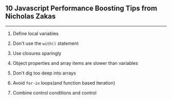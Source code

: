 ## 10 Javascript Performance Boosting Tips from Nicholas Zakas
---
1. Define local variables

2. Don't use the `with()` statement

3. Use closures sparingly
4. Object properties and array items are slower than variables
5. Don't dig too deep into arrays
6. Avoid `for-in` loops(and function based iteration)
7. Combine control conditions and control  
